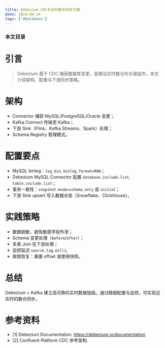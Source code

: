 ```yaml
---
title: Debezium CDC与实时数仓同步方案
date: 2024-04-14
tags: ['#Database']
---
```


### 本文目录
<!-- toc -->

# 引言
> Debezium 基于 CDC 捕获数据库变更，是建设实时数仓的关键组件。本文介绍架构、配置与下游同步策略。

# 架构
- Connector 捕获 MySQL/PostgreSQL/Oracle 变更；
- Kafka Connect 传输至 Kafka；
- 下游 Sink（Flink、Kafka Streams、Spark）处理；
- Schema Registry 管理模式。

# 配置要点
- MySQL binlog：`log_bin`, `binlog_format=ROW`；
- Debezium MySQL Connector 配置 `database.include.list`, `table.include.list`；
- 事务一致性：`snapshot.mode=schema_only` 或 `initial`；
- 下游 Sink upsert 写入数据仓库（Snowflake、ClickHouse）。

# 实践策略
- 数据脱敏，避免敏感字段外泄；
- Schema 变更处理（`before`/`after`）；
- 多表 Join 在下游处理；
- 监控延迟 `source.lag.milli`; 
- 故障恢复：重置 offset 或使用快照。

# 总结
Debezium + Kafka 建立高可靠的实时数据链路。通过精细配置与监控，可实现近实时的数仓同步。

# 参考资料
- [1] Debezium Documentation. https://debezium.io/documentation
- [2] Confluent Platform CDC 参考架构.
